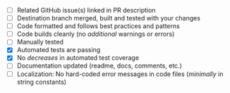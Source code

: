 - [ ] Related GitHub issue(s) linked in PR description
- [ ] Destination branch merged, built and tested with your changes
- [ ] Code formatted and follows best practices and patterns
- [ ] Code builds cleanly (no _additional_ warnings or errors)
- [ ] Manually tested
- [x] Automated tests are passing
- [x] No _decreases_ in automated test coverage
- [ ] Documentation updated (readme, docs, comments, etc.)
- [ ] Localization: No hard-coded error messages in code files (_minimally_ in string constants)
